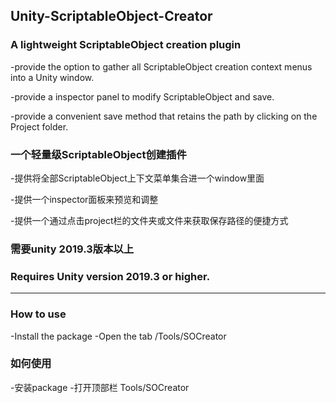 ## Unity-ScriptableObject-Creator

### A lightweight ScriptableObject creation plugin

-provide the option to gather all ScriptableObject creation context menus into a Unity window.

-provide a inspector panel to modify ScriptableObject and save.

-provide a convenient save method that retains the path by clicking on the Project folder.

### 一个轻量级ScriptableObject创建插件

-提供将全部ScriptableObject上下文菜单集合进一个window里面

-提供一个inspector面板来预览和调整

-提供一个通过点击project栏的文件夹或文件来获取保存路径的便捷方式


### 需要unity 2019.3版本以上
### Requires Unity version 2019.3 or higher.
--------------
### How to use
-Install the package
-Open the tab /Tools/SOCreator

### 如何使用
-安装package
-打开顶部栏 Tools/SOCreator
